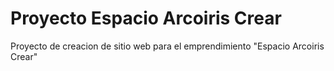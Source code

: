 # Proyecto Espacio Arcoiris Crear

Proyecto de creacion de sitio web para el emprendimiento "Espacio Arcoiris Crear"
